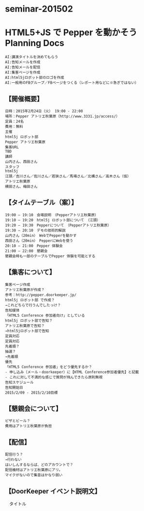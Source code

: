 # seminar-201502

# HTML5+JS で Pepper を動かそう　Planning Docs

```
AI:講演タイトルを決めてもらう
AI:告知メールを作成
AI:告知メールを配信
AI:集客ページを作成
AI:html5jロボット部のロゴを作成
AI:一般用のFBグループ／FBページをつくる（レポート用などに※急ぎではない）
```

## 【開催概要】
```
日時：2015年2月24日（火） 19:00 - 22:00
場所：Pepper アトリエ秋葉原（http://www.3331.jp/access/）
定員：24名
費用：無料
主催
html5j ロボット部
Pepper アトリエ秋葉原
集客URL
TBD
講師
山内さん、西田さん
スタッフ
html5j
江頭／吉川さん／佐川さん／若狭さん／馬場さん／北構さん／高木さん（仮）
アトリエ秋葉原
横田さん、梅田さん
```

## 【タイムテーブル（案）】
```
19:00 – 19:10　会場説明　（Pepperアトリエ秋葉原）
19:10 – 19:20　html5j ロボット部について　（江頭）
19:20 – 19:30　Pepperについて　（Pepperアトリエ秋葉原）
19:30 – 20:10　デモの技術的解説
山内さん（20min）　WebでPepperを動かす
西田さん（20min）　PepperにWebを使う
20:10 – 21:00　Pepper 体験会
21:00 – 22:00　懇親会
懇親会時も一部のテーブルでPepper 体験を可能とする
```

## 【集客について】
```
集客ページ作成
アトリエ秋葉原が作成？
参考：http://pepper.doorkeeper.jp/
html5j ロボット部 で作成？
→これどちらで行うんでしたっけ？
告知媒体
「HTML5 Conference 参加者向け」としている
html5j ロボット部で告知？
アトリエ秋葉原で告知？
→html5jロボット部で告知
定員対応
定員対応
先着順？
抽選？
→先着順
優先
「HTML5 Conference 参加者」をどう優先するか？
- 申し込み（メール・doorkeeper）に【HTML Conference参加者優先】と記載
- これに対して不満的な感じで質問が飛んできたら原則無視
告知スケジュール
告知開始日
2015/2/09 - 2015/2/10目標
```

## 【懇親会について】
```
ピザとビール？
費用はアトリエ秋葉原が負担
```

## 【配信】
```
配信行う？
→行わない
はいしんするならば、どのアカウントで？
配信機材はアトリエ秋葉原にアリ。
マイクがないので集音はかなり弱い
```

## 【DoorKeeper イベント説明文】

　タイトル

